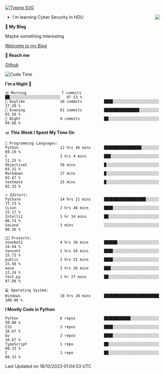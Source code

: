 [![Typing SVG](https://readme-typing-svg.herokuapp.com?font=Fira+Code&pause=1000&random=false&width=450&height=60&lines=Hello+%F0%9F%91%8B%F0%9F%8F%BB;I'm+JBNRZ)](https://git.io/typing-svg)

<a href="#">
  <img align="right" src="https://github-readme-stats.vercel.app/api?username=JBNRZ&show_icons=true&bg_color=15,f2f7fd,E0EAFC" />
</a>

- I'm learning Cyber Security in HDU

 **🌱 My Blog**

Maybe something interesting

[Welcome to my Blog](https://jbnrz.com.cn/)

 **💬 Reach me** 

[Github](https://github.com/JBNRZ)


<!--START_SECTION:waka-->
![Code Time](http://img.shields.io/badge/Code%20Time-21%20hrs%2020%20mins-blue)

**I'm a Night 🦉** 

```text
🌞 Morning                7 commits           ██░░░░░░░░░░░░░░░░░░░░░░░   07.53 % 
🌆 Daytime                16 commits          ████░░░░░░░░░░░░░░░░░░░░░   17.20 % 
🌃 Evening                61 commits          ████████████████░░░░░░░░░   65.59 % 
🌙 Night                  9 commits           ██░░░░░░░░░░░░░░░░░░░░░░░   09.68 % 
```


📊 **This Week I Spent My Time On** 

```text
💬 Programming Languages: 
Python                   12 hrs 46 mins      █████████████████░░░░░░░░   69.19 % 
C                        2 hrs 4 mins        ███░░░░░░░░░░░░░░░░░░░░░░   11.25 % 
ObjectiveC               36 mins             █░░░░░░░░░░░░░░░░░░░░░░░░   03.32 % 
Markdown                 27 mins             █░░░░░░░░░░░░░░░░░░░░░░░░   02.47 % 
textmate                 25 mins             █░░░░░░░░░░░░░░░░░░░░░░░░   02.33 % 

🔥 Editors: 
PyCharm                  14 hrs 21 mins      ███████████████████░░░░░░   77.73 % 
CLion                    2 hrs 48 mins       ████░░░░░░░░░░░░░░░░░░░░░   15.17 % 
IntelliJ                 1 hr 14 mins        ██░░░░░░░░░░░░░░░░░░░░░░░   06.74 % 
GoLand                   3 mins              ░░░░░░░░░░░░░░░░░░░░░░░░░   00.36 % 

🐱‍💻 Projects: 
nonebot2                 4 hrs 36 mins       ██████░░░░░░░░░░░░░░░░░░░   24.94 % 
tencent                  2 hrs 54 mins       ████░░░░░░░░░░░░░░░░░░░░░   15.73 % 
public                   2 hrs 52 mins       ████░░░░░░░░░░░░░░░░░░░░░   15.58 % 
maze                     2 hrs 26 mins       ███░░░░░░░░░░░░░░░░░░░░░░   13.24 % 
test.py                  1 hr 27 mins        ██░░░░░░░░░░░░░░░░░░░░░░░   07.88 % 

💻 Operating System: 
Windows                  18 hrs 28 mins      █████████████████████████   100.00 % 
```

**I Mostly Code in Python** 

```text
Python                   6 repos             ████████████░░░░░░░░░░░░░   50.00 % 
CSS                      2 repos             ████░░░░░░░░░░░░░░░░░░░░░   16.67 % 
Go                       2 repos             ████░░░░░░░░░░░░░░░░░░░░░   16.67 % 
TypeScript               1 repo              ██░░░░░░░░░░░░░░░░░░░░░░░   08.33 % 
C                        1 repo              ██░░░░░░░░░░░░░░░░░░░░░░░   08.33 % 
```




 Last Updated on 18/10/2023 01:04:53 UTC
<!--END_SECTION:waka-->
